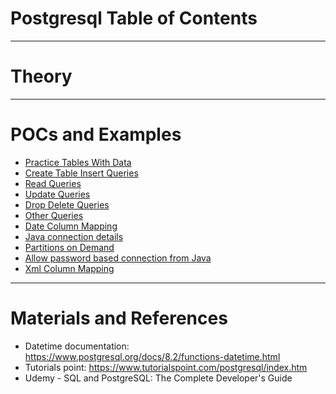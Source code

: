 # Postgresql Table of Contents
------
# Theory

------
# POCs and Examples
* [Practice Tables With Data](practice-tables-data.sql)
* [Create Table Insert Queries](create-insert.sql)
* [Read Queries](read.sql)
* [Update Queries](update.sql)
* [Drop Delete Queries](delete-drop.sql)
* [Other Queries](others.sql)
* [Date Column Mapping](date-column-mapping.md)
* [Java connection details](java-connection-details.md)
* [Partitions on Demand](partitions-on-demand.sql)
* [Allow password based connection from Java](password-based-connection.md)
* [Xml Column Mapping](xml-column-mapping.md)
------
# Materials and References
* Datetime documentation: https://www.postgresql.org/docs/8.2/functions-datetime.html
* Tutorials point: https://www.tutorialspoint.com/postgresql/index.htm
* Udemy - SQL and PostgreSQL: The Complete Developer's Guide